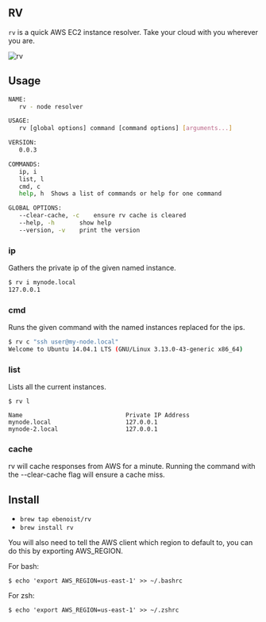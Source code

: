 RV
---

`rv` is a quick AWS EC2 instance resolver. Take your cloud with you wherever you are.

![rv](http://i.imgur.com/XHNglPk.jpg?1)

## Usage
```BASH
NAME:
   rv - node resolver

USAGE:
   rv [global options] command [command options] [arguments...]

VERSION:
   0.0.3

COMMANDS:
   ip, i
   list, l
   cmd, c
   help, h	Shows a list of commands or help for one command

GLOBAL OPTIONS:
   --clear-cache, -c	ensure rv cache is cleared
   --help, -h		show help
   --version, -v	print the version
```

### ip
Gathers the private ip of the given named instance.
```Bash
$ rv i mynode.local
127.0.0.1
```

### cmd
Runs the given command with the named instances replaced for the ips.
```Bash
$ rv c "ssh user@my-node.local"
Welcome to Ubuntu 14.04.1 LTS (GNU/Linux 3.13.0-43-generic x86_64)
```

### list
Lists all the current instances.
```
$ rv l

Name                             Private IP Address
mynode.local                     127.0.0.1
mynode-2.local                   127.0.0.1
```


### cache
rv will cache responses from AWS for a minute. Running the command with the --clear-cache flag will ensure a cache miss.

## Install
* `brew tap ebenoist/rv`
* `brew install rv`

You will also need to tell the AWS client which region to default to, you can do this by exporting AWS_REGION.

For bash:
```
$ echo 'export AWS_REGION=us-east-1' >> ~/.bashrc
```

For zsh:
```
$ echo 'export AWS_REGION=us-east-1' >> ~/.zshrc
```
